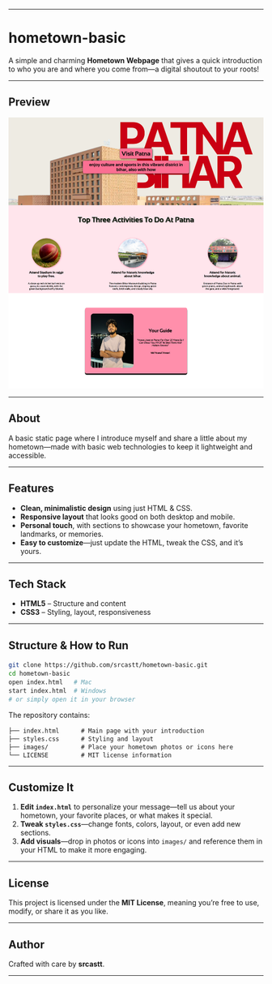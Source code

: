 
---

# hometown-basic

A simple and charming **Hometown Webpage** that gives a quick introduction to who you are and where you come from—a digital shoutout to your roots!

---

## Preview

<p align="center">
  <img src="images/output-of-hometown.png" alt="Hometown Basic Preview" width="600">
</p>


---

## About

A basic static page where I introduce myself and share a little about my hometown—made with basic web technologies to keep it lightweight and accessible.

---

## Features

* **Clean, minimalistic design** using just HTML & CSS.
* **Responsive layout** that looks good on both desktop and mobile.
* **Personal touch**, with sections to showcase your hometown, favorite landmarks, or memories.
* **Easy to customize**—just update the HTML, tweak the CSS, and it’s yours.

---

## Tech Stack

* **HTML5** – Structure and content
* **CSS3** – Styling, layout, responsiveness

---

## Structure & How to Run

```bash
git clone https://github.com/srcastt/hometown-basic.git
cd hometown-basic
open index.html   # Mac
start index.html  # Windows
# or simply open it in your browser
```

The repository contains:

```
├── index.html      # Main page with your introduction
├── styles.css      # Styling and layout
├── images/         # Place your hometown photos or icons here
└── LICENSE         # MIT license information
```

---

## Customize It

1. **Edit `index.html`** to personalize your message—tell us about your hometown, your favorite places, or what makes it special.
2. **Tweak `styles.css`**—change fonts, colors, layout, or even add new sections.
3. **Add visuals**—drop in photos or icons into `images/` and reference them in your HTML to make it more engaging.

---

## License

This project is licensed under the **MIT License**, meaning you’re free to use, modify, or share it as you like.

---

## Author

Crafted with care by **srcastt**.

---

